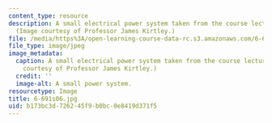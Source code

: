 ```yaml
---
content_type: resource
description: A small electrical power system taken from the course lecture notes.
  (Image courtesy of Professor James Kirtley.)
file: /media/https%3A/open-learning-course-data-rc.s3.amazonaws.com/6-691-seminar-in-electric-power-systems-spring-2006/b173bc3d726245f9b0bc0e8419d371f5_6-691s06.jpg
file_type: image/jpeg
image_metadata:
  caption: A small electrical power system taken from the course lecture notes. (Image
    courtesy of Professor James Kirtley.)
  credit: ''
  image-alt: A small power system.
resourcetype: Image
title: 6-691s06.jpg
uid: b173bc3d-7262-45f9-b0bc-0e8419d371f5
---
```

